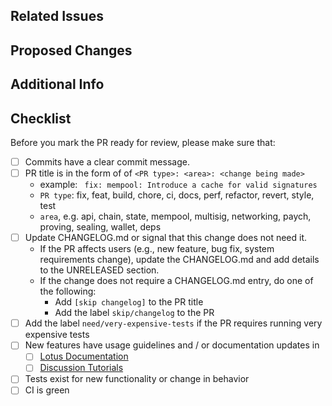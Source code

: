 ## Related Issues
<!-- Link issues that this PR might resolve/fix. If an issue doesn't exist, include a brief motivation for the change being made -->

## Proposed Changes
<!-- A clear list of the changes being made -->

## Additional Info
<!-- Callouts, links to documentation, and etc -->

## Checklist

Before you mark the PR ready for review, please make sure that:

- [ ] Commits have a clear commit message.
- [ ] PR title is in the form of of `<PR type>: <area>: <change being made>`
  - example: ` fix: mempool: Introduce a cache for valid signatures`
  - `PR type`: fix, feat, build, chore, ci, docs, perf, refactor, revert, style, test
  - `area`, e.g. api, chain, state, mempool, multisig, networking, paych, proving, sealing, wallet, deps
- [ ] Update CHANGELOG.md or signal that this change does not need it.
  - If the PR affects users (e.g., new feature, bug fix, system requirements change), update the CHANGELOG.md and add details to the UNRELEASED section.
  - If the change does not require a CHANGELOG.md entry, do one of the following:
    - Add `[skip changelog]` to the PR title
    - Add the label `skip/changelog` to the PR
- [ ] Add the label `need/very-expensive-tests` if the PR requires running very expensive tests
- [ ] New features have usage guidelines and / or documentation updates in
  - [ ] [Lotus Documentation](https://lotus.filecoin.io)
  - [ ] [Discussion Tutorials](https://github.com/filecoin-project/lotus/discussions/categories/tutorials)
- [ ] Tests exist for new functionality or change in behavior
- [ ] CI is green
